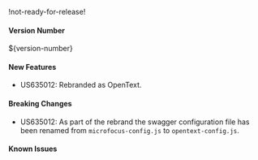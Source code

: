 !not-ready-for-release!

#### Version Number
${version-number}

#### New Features
- US635012: Rebranded as OpenText.

#### Breaking Changes
- US635012: As part of the rebrand the swagger configuration file has been renamed from `microfocus-config.js` to `opentext-config.js`.

#### Known Issues

